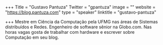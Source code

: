 +++
Title = "Gustavo Pantuza"
Twitter = "gpantuza"
image = ""
website = "https://blog.pantuza.com"
type = "speaker"
linktitle = "gustavo-pantuza"

+++
Mestre em Ciência da Computação pela UFMG nas áreas de Sistemas distribuídos e Redes. Engenheiro de software sênior na Globo.com. Nas horas vagas gosta de trabalhar com hardware e escrever sobre Computação em seu blog.
